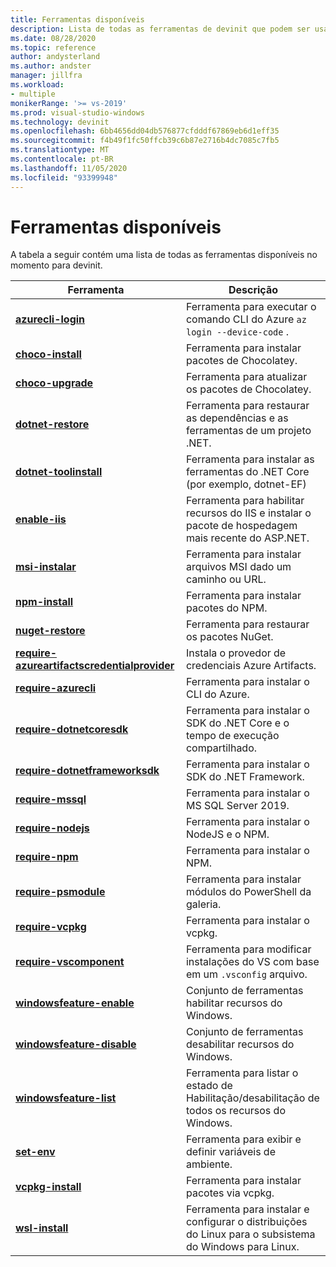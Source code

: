 ```yaml
---
title: Ferramentas disponíveis
description: Lista de todas as ferramentas de devinit que podem ser usadas para personalizar um ambiente de desenvolvimento.
ms.date: 08/28/2020
ms.topic: reference
author: andysterland
ms.author: andster
manager: jillfra
ms.workload:
- multiple
monikerRange: '>= vs-2019'
ms.prod: visual-studio-windows
ms.technology: devinit
ms.openlocfilehash: 6bb4656dd04db576877cfdddf67869eb6d1eff35
ms.sourcegitcommit: f4b49f1fc50ffcb39c6b87e2716b4dc7085c7fb5
ms.translationtype: MT
ms.contentlocale: pt-BR
ms.lasthandoff: 11/05/2020
ms.locfileid: "93399948"
---
```

# <a name="available-tools"></a>Ferramentas disponíveis

A tabela a seguir contém uma lista de todas as ferramentas disponíveis no momento para devinit.

| Ferramenta                                                                                             | Descrição                                                                                                 |
|--------------------------------------------------------------------------------------------------|-------------------------------------------------------------------------------------------------------------|
| [**azurecli-login**](tool-azurecli-login.md)                                                     | Ferramenta para executar o comando CLI do Azure `az login --device-code` .                                             |
| [**choco-install**](tool-choco-install.md)                                                       | Ferramenta para instalar pacotes de Chocolatey.                                                                        |
| [**choco-upgrade**](tool-choco-upgrade.md)                                                       | Ferramenta para atualizar os pacotes de Chocolatey.                                                                       |
| [**dotnet-restore**](tool-dotnet-restore.md)                                                     | Ferramenta para restaurar as dependências e as ferramentas de um projeto .NET.                                               |
| [**dotnet-toolinstall**](tool-dotnet-toolinstall.md)                                             | Ferramenta para instalar as ferramentas do .NET Core (por exemplo, dotnet-EF)                                                |
| [**enable-iis**](tool-enable-iis.md)                                                             | Ferramenta para habilitar recursos do IIS e instalar o pacote de hospedagem mais recente do ASP.NET.                                  |
| [**msi-instalar**](tool-msi-install.md)                                                           | Ferramenta para instalar arquivos MSI dado um caminho ou URL.                                                              |
| [**npm-install**](tool-npm-install.md)                                                           | Ferramenta para instalar pacotes do NPM.                                                                               |
| [**nuget-restore**](tool-nuget-restore.md)                                                       | Ferramenta para restaurar os pacotes NuGet.                                                                         |
| [**require-azureartifactscredentialprovider**](tool-require-azureartifactscredentialprovider.md) | Instala o provedor de credenciais Azure Artifacts.                                                           |
| [**require-azurecli**](tool-require-azurecli.md)                                                 | Ferramenta para instalar o CLI do Azure.                                                                              |
| [**require-dotnetcoresdk**](tool-require-dotnetcoresdk.md)                                       | Ferramenta para instalar o SDK do .NET Core e o tempo de execução compartilhado.                                                       |
| [**require-dotnetframeworksdk**](tool-require-dotnetframeworksdk.md)                             | Ferramenta para instalar o SDK do .NET Framework.                                                                     |
| [**require-mssql**](tool-require-mssql.md)                                                       | Ferramenta para instalar o MS SQL Server 2019.                                                                         |
| [**require-nodejs**](tool-require-nodejs.md)                                                     | Ferramenta para instalar o NodeJS e o NPM.                                                                             |
| [**require-npm**](tool-require-npm.md)                                                           | Ferramenta para instalar o NPM.                                                                                        |
| [**require-psmodule**](tool-require-psmodule.md)                                                 | Ferramenta para instalar módulos do PowerShell da galeria.                                                        |
| [**require-vcpkg**](tool-require-vcpkg.md)                                                       | Ferramenta para instalar o vcpkg.                                                                                      |
| [**require-vscomponent**](tool-require-vscomponent.md)                                           | Ferramenta para modificar instalações do VS com base em um `.vsconfig` arquivo.                                                |
| [**windowsfeature-enable**](tool-windowsfeature-enable.md)                                       | Conjunto de ferramentas habilitar recursos do Windows.                                                                           |
| [**windowsfeature-disable**](tool-windowsfeature-disable.md)                                     | Conjunto de ferramentas desabilitar recursos do Windows.                                                                          |
| [**windowsfeature-list**](tool-windowsfeature-list.md)                                           | Ferramenta para listar o estado de Habilitação/desabilitação de todos os recursos do Windows.                                                                        |
| [**set-env**](tool-set-env.md)                                                                   | Ferramenta para exibir e definir variáveis de ambiente.                                                                 |
| [**vcpkg-install**](tool-vcpkg-install.md)                                                       | Ferramenta para instalar pacotes via vcpkg.                                                                         |
| [**wsl-install**](tool-wsl-install.md)                                                           | Ferramenta para instalar e configurar o distribuições do Linux para o subsistema do Windows para Linux.                             |
